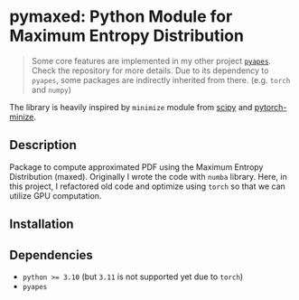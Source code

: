 # pymaxed: Python Module for Maximum Entropy Distribution

> Some core features are implemented in my other project [`pyapes`](https://github.com/kyoungseoun-chung/pyapes). Check the repository for more details. Due to its dependency to `pyapes`, some packages are indirectly inherited from there. (e.g. `torch` and `numpy`)

The library is heavily inspired by `minimize` module from [scipy](https://docs.scipy.org/doc/scipy/reference/generated/scipy.optimize.minimize.html) and [pytorch-minize](https://github.com/rfeinman/pytorch-minimize).

## Description

Package to compute approximated PDF using the Maximum Entropy Distribution (maxed).
Originally I wrote the code with `numba` library. Here, in this project, I refactored old code and optimize using `torch` so that we can utilize GPU computation.

## Installation

## Dependencies

- `python >= 3.10` (but `3.11` is not supported yet due to `torch`)
- `pyapes`
